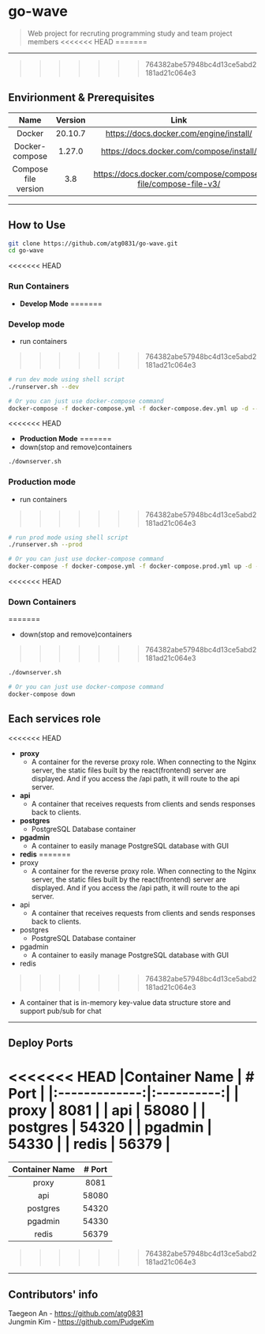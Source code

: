 # go-wave
> Web project for recruting programming study and team project members
<<<<<<< HEAD
=======
---
>>>>>>> 764382abe57948bc4d13ce5abd2181ad21c064e3

## Envirionment & Prerequisites

| Name | Version | Link |
|:-:|:-:|:-:|
| Docker | 20.10.7 | <https://docs.docker.com/engine/install/> |
| Docker-compose | 1.27.0 | <https://docs.docker.com/compose/install/> |
| Compose file version | 3.8 | <https://docs.docker.com/compose/compose-file/compose-file-v3/> |

---

## How to Use

```bash
git clone https://github.com/atg0831/go-wave.git
cd go-wave
```
<<<<<<< HEAD
### Run Containers
- **Develop Mode**
=======
### Develop mode
- run containers
>>>>>>> 764382abe57948bc4d13ce5abd2181ad21c064e3
```bash
# run dev mode using shell script
./runserver.sh --dev
```
```bash
# Or you can just use docker-compose command
docker-compose -f docker-compose.yml -f docker-compose.dev.yml up -d --build
```

<<<<<<< HEAD
- **Production Mode**
=======
- down(stop and remove)containers
```bash
./downserver.sh 
```

### Production mode
- run containers
>>>>>>> 764382abe57948bc4d13ce5abd2181ad21c064e3
```bash
# run prod mode using shell script
./runserver.sh --prod 
```
```bash
# Or you can just use docker-compose command
docker-compose -f docker-compose.yml -f docker-compose.prod.yml up -d --build
```

<<<<<<< HEAD
### Down Containers
=======
- down(stop and remove)containers
>>>>>>> 764382abe57948bc4d13ce5abd2181ad21c064e3
```bash
./downserver.sh 
```
```bash
# Or you can just use docker-compose command
docker-compose down
```

## Each services role
<<<<<<< HEAD
- **proxy** 
   - A container for the reverse proxy role. When connecting to the Nginx server, the static files built by the react(frontend) server are displayed. And if you access the /api path, it will route to the api server.
- **api**
   - A container that receives requests from clients and sends responses back to clients.
- **postgres**
   - PostgreSQL Database container
- **pgadmin**
   - A container to easily manage PostgreSQL database with GUI
- **redis**
=======
- proxy 
   - A container for the reverse proxy role. When connecting to the Nginx server, the static files built by the react(frontend) server are displayed. And if you access the /api path, it will route to the api server.
- api
   - A container that receives requests from clients and sends responses back to clients.
- postgres
   - PostgreSQL Database container
- pgadmin
   - A container to easily manage PostgreSQL database with GUI
- redis
>>>>>>> 764382abe57948bc4d13ce5abd2181ad21c064e3
   - A container that is in-memory key-value data structure store and support pub/sub for chat

---

## Deploy Ports

<<<<<<< HEAD
|Container Name |   # Port   |
|:-------------:|:----------:|
|   proxy       |    8081    |
|   api         |    58080   |
|   postgres    |    54320   |
|   pgadmin     |    54330   |
|   redis       |    56379   |
=======
|Container Name |  # Port   |
|:-------------:|:---------:|
|   proxy       |   8081    |
|   api         |   58080   |
|   postgres    |   54320   |
|   pgadmin     |   54330   |
|   redis       |   56379   |
>>>>>>> 764382abe57948bc4d13ce5abd2181ad21c064e3

---

## Contributors' info
  
Taegeon An - <https://github.com/atg0831>  
Jungmin Kim - <https://github.com/PudgeKim>
